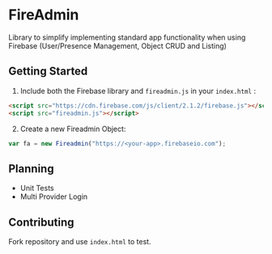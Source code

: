 # FireAdmin

Library to simplify implementing standard app functionality when using Firebase (User/Presence Management, Object CRUD and Listing)

## Getting Started
1. Include both the Firebase library and  `fireadmin.js` in your `index.html` :

  ```html
  <script src="https://cdn.firebase.com/js/client/2.1.2/firebase.js"></script>
  <script src="fireadmin.js"></script>

  ```

2. Create a new Fireadmin Object:

  ```javascript
  var fa = new Fireadmin("https://<your-app>.firebaseio.com");
  ```

## Planning

* Unit Tests
* Multi Provider Login

## Contributing

Fork repository and use `index.html` to test.
